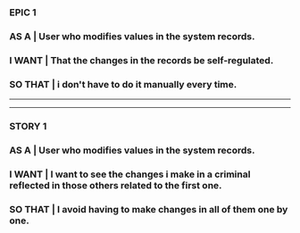### **EPIC 1**

### **AS A** | User who modifies values in the system records.
 
### **I WANT** | That the changes in the records be self-regulated.

### **SO THAT** | i don't have to do it manually every time.

--------------------------------------------------------------------------------
--------------------------------------------------------------------------------

### **STORY 1**

### **AS A** | User who modifies values in the system records.
 
### **I WANT** | I want to see the changes i make in a criminal reflected in those others related to the first one.

### **SO THAT** | I avoid having to make changes in all of them one by one.
